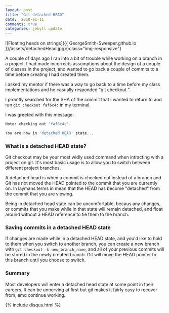 ```yaml
---
layout: post
title: "Git detached HEAD"
date:  2018-01-11
comments: true
categories: jekyll update
---
```

![Floating heads on strings]({{ GeorgeSmith-Sweeper.github.io }}/assets/detachedHead.jpg){:class="img-responsive"}

A couple of days ago I ran into a bit of trouble while working on a branch in a project. I had made incorrects assumptions about the design of a couple of classes in the project, and wanted to go back a couple of commits to a time before creating I had created them.

I asked my mentor if there was a way to go back to a time before my class implementations and he casually responded "git checkout <SHA1 hash of commit>".

I promtly searched for the SHA of the commit that I wanted to return to and ran `git checkout faf6c4c` in my terminal.

I was greeted with this message:

```bash
Note: checking out 'faf6c4c'.

You are now in 'detached HEAD' state...
```

### What is a detached HEAD state?

Git checkout may be your most widly used command when intracting with a project on git. It's most basic usage is to allow you to switch between different project branches.

A detached head is when a commit is checked out instead of a branch and Git has not moved the HEAD pointed to the commit that you are currently on. In laymans terms in mean that the HEAD has become "detached" from the commit that you are viewing.

Being in detached head state can be uncomfortable, becaus any changes, or commits that you make while in that state will remain detached, and float around without a HEAD reference to tie them to the branch.

### Saving commits in a detached HEAD state

If changes are made while in a detached HEAD state, and you'd like to hold to them when you switch to another branch, you can create a new branch with `git checkout -b new_branch_name`, and all of your previous commits will be stored in the newly created branch. Git will move the HEAD pointer to this branch until you choose to switch.

### Summary

Most developers will enter a detached head state at some point in their careers. It can be unnerving at first but git makes it fairly easy to recover from, amd continue working.

{% include disqus.html %}
